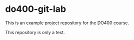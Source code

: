 # do400-git-lab

This is an example project repository for the DO400 course.

This repository is only a test.

